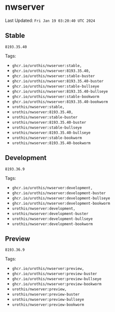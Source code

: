 # <b>nwserver</b>

Last Updated: `Fri Jan 19 03:20:40 UTC 2024`



## Stable
`8193.35.40`

Tags: 

- `ghcr.io/urothis/nwserver:stable,`
- `ghcr.io/urothis/nwserver:8193.35.40,`
- `ghcr.io/urothis/nwserver:stable-buster`
- `ghcr.io/urothis/nwserver:8193.35.40-buster`
- `ghcr.io/urothis/nwserver:stable-bullseye`
- `ghcr.io/urothis/nwserver:8193.35.40-bullseye`
- `ghcr.io/urothis/nwserver:stable-bookworm`
- `ghcr.io/urothis/nwserver:8193.35.40-bookworm`
- `urothis/nwserver:stable,`
- `urothis/nwserver:8193.35.40,`
- `urothis/nwserver:stable-buster`
- `urothis/nwserver:8193.35.40-buster`
- `urothis/nwserver:stable-bullseye`
- `urothis/nwserver:8193.35.40-bullseye`
- `urothis/nwserver:stable-bookworm`
- `urothis/nwserver:8193.35.40-bookworm`

## Development
`8193.36.9`

Tags: 

- `ghcr.io/urothis/nwserver:development,`
- `ghcr.io/urothis/nwserver:development-buster`
- `ghcr.io/urothis/nwserver:development-bullseye`
- `ghcr.io/urothis/nwserver:development-bookworm`
- `urothis/nwserver:development,`
- `urothis/nwserver:development-buster`
- `urothis/nwserver:development-bullseye`
- `urothis/nwserver:development-bookworm`

## Preview
`8193.36.9`

Tags: 

- `ghcr.io/urothis/nwserver:preview,`
- `ghcr.io/urothis/nwserver:preview-buster`
- `ghcr.io/urothis/nwserver:preview-bullseye`
- `ghcr.io/urothis/nwserver:preview-bookworm`
- `urothis/nwserver:preview,`
- `urothis/nwserver:preview-buster`
- `urothis/nwserver:preview-bullseye`
- `urothis/nwserver:preview-bookworm`
